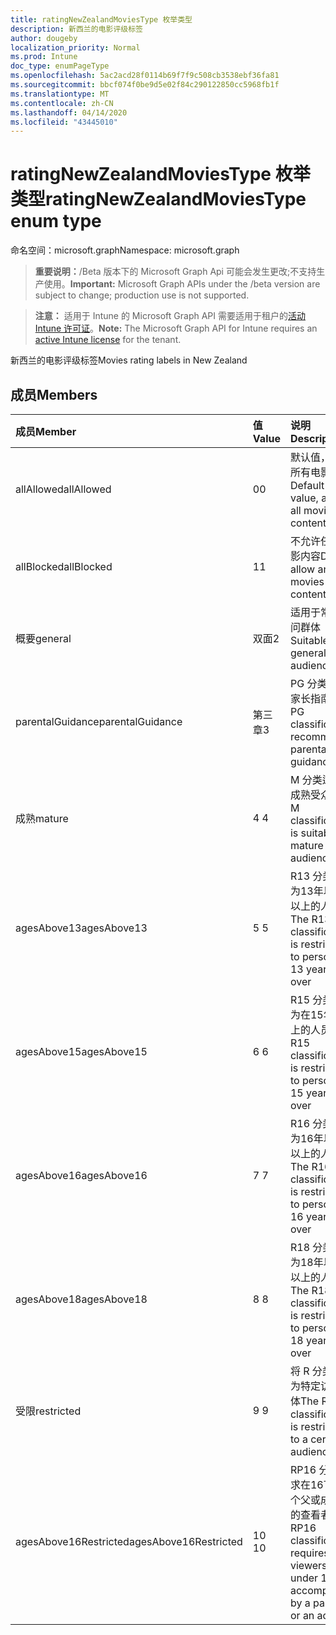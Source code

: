```yaml
---
title: ratingNewZealandMoviesType 枚举类型
description: 新西兰的电影评级标签
author: dougeby
localization_priority: Normal
ms.prod: Intune
doc_type: enumPageType
ms.openlocfilehash: 5ac2acd28f0114b69f7f9c508cb3538ebf36fa81
ms.sourcegitcommit: bbcf074f0be9d5e02f84c290122850cc5968fb1f
ms.translationtype: MT
ms.contentlocale: zh-CN
ms.lasthandoff: 04/14/2020
ms.locfileid: "43445010"
---
```

# <a name="ratingnewzealandmoviestype-enum-type"></a><span data-ttu-id="8076b-103">ratingNewZealandMoviesType 枚举类型</span><span class="sxs-lookup"><span data-stu-id="8076b-103">ratingNewZealandMoviesType enum type</span></span>

<span data-ttu-id="8076b-104">命名空间：microsoft.graph</span><span class="sxs-lookup"><span data-stu-id="8076b-104">Namespace: microsoft.graph</span></span>

> <span data-ttu-id="8076b-105">**重要说明：**/Beta 版本下的 Microsoft Graph Api 可能会发生更改;不支持生产使用。</span><span class="sxs-lookup"><span data-stu-id="8076b-105">**Important:** Microsoft Graph APIs under the /beta version are subject to change; production use is not supported.</span></span>

> <span data-ttu-id="8076b-106">**注意：** 适用于 Intune 的 Microsoft Graph API 需要适用于租户的[活动 Intune 许可证](https://go.microsoft.com/fwlink/?linkid=839381)。</span><span class="sxs-lookup"><span data-stu-id="8076b-106">**Note:** The Microsoft Graph API for Intune requires an [active Intune license](https://go.microsoft.com/fwlink/?linkid=839381) for the tenant.</span></span>

<span data-ttu-id="8076b-107">新西兰的电影评级标签</span><span class="sxs-lookup"><span data-stu-id="8076b-107">Movies rating labels in New Zealand</span></span>

## <a name="members"></a><span data-ttu-id="8076b-108">成员</span><span class="sxs-lookup"><span data-stu-id="8076b-108">Members</span></span>
|<span data-ttu-id="8076b-109">成员</span><span class="sxs-lookup"><span data-stu-id="8076b-109">Member</span></span>|<span data-ttu-id="8076b-110">值</span><span class="sxs-lookup"><span data-stu-id="8076b-110">Value</span></span>|<span data-ttu-id="8076b-111">说明</span><span class="sxs-lookup"><span data-stu-id="8076b-111">Description</span></span>|
|:---|:---|:---|
|<span data-ttu-id="8076b-112">allAllowed</span><span class="sxs-lookup"><span data-stu-id="8076b-112">allAllowed</span></span>|<span data-ttu-id="8076b-113">0</span><span class="sxs-lookup"><span data-stu-id="8076b-113">0</span></span>|<span data-ttu-id="8076b-114">默认值，允许所有电影内容</span><span class="sxs-lookup"><span data-stu-id="8076b-114">Default value, allow all movies content</span></span>|
|<span data-ttu-id="8076b-115">allBlocked</span><span class="sxs-lookup"><span data-stu-id="8076b-115">allBlocked</span></span>|<span data-ttu-id="8076b-116">1</span><span class="sxs-lookup"><span data-stu-id="8076b-116">1</span></span>|<span data-ttu-id="8076b-117">不允许任何电影内容</span><span class="sxs-lookup"><span data-stu-id="8076b-117">Do not allow any movies content</span></span>|
|<span data-ttu-id="8076b-118">概要</span><span class="sxs-lookup"><span data-stu-id="8076b-118">general</span></span>|<span data-ttu-id="8076b-119">双面</span><span class="sxs-lookup"><span data-stu-id="8076b-119">2</span></span>|<span data-ttu-id="8076b-120">适用于常规访问群体</span><span class="sxs-lookup"><span data-stu-id="8076b-120">Suitable for general audience</span></span>|
|<span data-ttu-id="8076b-121">parentalGuidance</span><span class="sxs-lookup"><span data-stu-id="8076b-121">parentalGuidance</span></span>|<span data-ttu-id="8076b-122">第三章</span><span class="sxs-lookup"><span data-stu-id="8076b-122">3</span></span>|<span data-ttu-id="8076b-123">PG 分类建议家长指南</span><span class="sxs-lookup"><span data-stu-id="8076b-123">The PG classification recommends parental guidance</span></span>|
|<span data-ttu-id="8076b-124">成熟</span><span class="sxs-lookup"><span data-stu-id="8076b-124">mature</span></span>|<span data-ttu-id="8076b-125">4 </span><span class="sxs-lookup"><span data-stu-id="8076b-125">4</span></span>|<span data-ttu-id="8076b-126">M 分类适用于成熟受众</span><span class="sxs-lookup"><span data-stu-id="8076b-126">The M classification is suitable for mature audience</span></span>|
|<span data-ttu-id="8076b-127">agesAbove13</span><span class="sxs-lookup"><span data-stu-id="8076b-127">agesAbove13</span></span>|<span data-ttu-id="8076b-128">5 </span><span class="sxs-lookup"><span data-stu-id="8076b-128">5</span></span>|<span data-ttu-id="8076b-129">R13 分类限制为13年以上及以上的人员</span><span class="sxs-lookup"><span data-stu-id="8076b-129">The R13 classification is restricted to persons 13 years and over</span></span>|
|<span data-ttu-id="8076b-130">agesAbove15</span><span class="sxs-lookup"><span data-stu-id="8076b-130">agesAbove15</span></span>|<span data-ttu-id="8076b-131">6 </span><span class="sxs-lookup"><span data-stu-id="8076b-131">6</span></span>|<span data-ttu-id="8076b-132">R15 分类限制为在15年和以上的人员</span><span class="sxs-lookup"><span data-stu-id="8076b-132">The R15 classification is restricted to persons 15 years and over</span></span>|
|<span data-ttu-id="8076b-133">agesAbove16</span><span class="sxs-lookup"><span data-stu-id="8076b-133">agesAbove16</span></span>|<span data-ttu-id="8076b-134">7 </span><span class="sxs-lookup"><span data-stu-id="8076b-134">7</span></span>|<span data-ttu-id="8076b-135">R16 分类限制为16年以上及以上的人员</span><span class="sxs-lookup"><span data-stu-id="8076b-135">The R16 classification is restricted to persons 16 years and over</span></span>|
|<span data-ttu-id="8076b-136">agesAbove18</span><span class="sxs-lookup"><span data-stu-id="8076b-136">agesAbove18</span></span>|<span data-ttu-id="8076b-137">8 </span><span class="sxs-lookup"><span data-stu-id="8076b-137">8</span></span>|<span data-ttu-id="8076b-138">R18 分类限制为18年以上及以上的人员</span><span class="sxs-lookup"><span data-stu-id="8076b-138">The R18 classification is restricted to persons 18 years and over</span></span>|
|<span data-ttu-id="8076b-139">受限</span><span class="sxs-lookup"><span data-stu-id="8076b-139">restricted</span></span>|<span data-ttu-id="8076b-140">9 </span><span class="sxs-lookup"><span data-stu-id="8076b-140">9</span></span>|<span data-ttu-id="8076b-141">将 R 分类限制为特定访问群体</span><span class="sxs-lookup"><span data-stu-id="8076b-141">The R classification is restricted to a certain audience</span></span>|
|<span data-ttu-id="8076b-142">agesAbove16Restricted</span><span class="sxs-lookup"><span data-stu-id="8076b-142">agesAbove16Restricted</span></span>|<span data-ttu-id="8076b-143">10 </span><span class="sxs-lookup"><span data-stu-id="8076b-143">10</span></span>|<span data-ttu-id="8076b-144">RP16 分类要求在16下有一个父或成年人的查看者</span><span class="sxs-lookup"><span data-stu-id="8076b-144">The RP16 classification requires viewers under 16 accompanied by a parent or an adult</span></span>|




